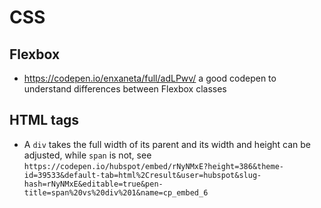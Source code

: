 # CSS

## Flexbox
- https://codepen.io/enxaneta/full/adLPwv/ a good codepen to understand differences between Flexbox classes

## HTML tags
- A `div` takes the full width of its parent and its width and height can be adjusted, while `span` is not, see `https://codepen.io/hubspot/embed/rNyNMxE?height=386&theme-id=39533&default-tab=html%2Cresult&user=hubspot&slug-hash=rNyNMxE&editable=true&pen-title=span%20vs%20div%201&name=cp_embed_6`
